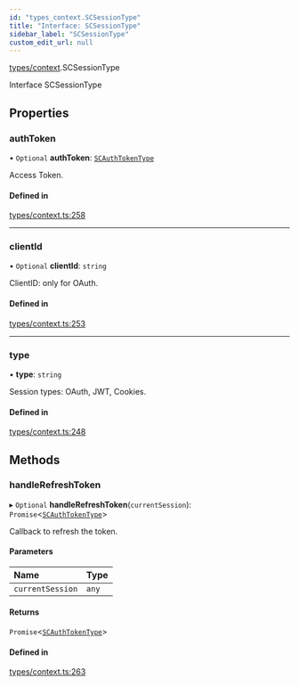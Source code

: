 ```yaml
---
id: "types_context.SCSessionType"
title: "Interface: SCSessionType"
sidebar_label: "SCSessionType"
custom_edit_url: null
---
```


[types/context](../modules/types_context).SCSessionType

Interface SCSessionType

## Properties

### authToken

• `Optional` **authToken**: [`SCAuthTokenType`](types_context.SCAuthTokenType)

Access Token.

#### Defined in

[types/context.ts:258](https://github.com/selfcommunity/community-ui/blob/0c5b0c7/packages/sc-core/src/types/context.ts#L258)

___

### clientId

• `Optional` **clientId**: `string`

ClientID: only for OAuth.

#### Defined in

[types/context.ts:253](https://github.com/selfcommunity/community-ui/blob/0c5b0c7/packages/sc-core/src/types/context.ts#L253)

___

### type

• **type**: `string`

Session types: OAuth, JWT, Cookies.

#### Defined in

[types/context.ts:248](https://github.com/selfcommunity/community-ui/blob/0c5b0c7/packages/sc-core/src/types/context.ts#L248)

## Methods

### handleRefreshToken

▸ `Optional` **handleRefreshToken**(`currentSession`): `Promise`<[`SCAuthTokenType`](types_context.SCAuthTokenType)\>

Callback to refresh the token.

#### Parameters

| Name | Type |
| :------ | :------ |
| `currentSession` | `any` |

#### Returns

`Promise`<[`SCAuthTokenType`](types_context.SCAuthTokenType)\>

#### Defined in

[types/context.ts:263](https://github.com/selfcommunity/community-ui/blob/0c5b0c7/packages/sc-core/src/types/context.ts#L263)

